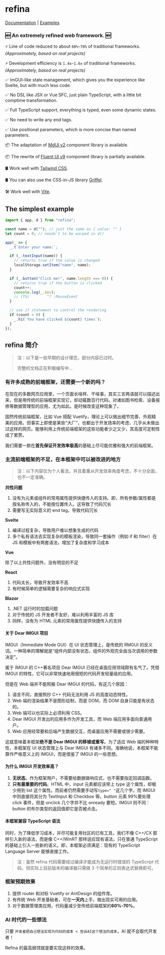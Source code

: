# refina

[Documentation](https://refina.vercel.app/) | [Examples](https://gallery.refina.vercel.app/)

### 🆕 An extremely **refined** web framework. 🆕

⚡ Line of code reduced to about `60%~70%` of traditional frameworks. _(Approximately, based on real projects)_

⚡ Development efficiency is `1.4x~1.6x` of traditional frameworks. _(Approximately, based on real projects)_

✅ ImGUI-like state management, which gives you the experience like Svelte, but with much less code.

✅ No DSL like JSX or Vue SFC, just plain TypeScript, with a little bit comptime transformation.

✅ Full TypeScript support, everything is typed, even some dynamic states.

✅ No need to write any end tags.

✅ Use positional parameters, which is more concise than named parameters.

📦 The adaptation of [MdUI v2](https://github.com/zdhxiong/mdui) component library is available.

📦 The rewrite of [Fluent UI v9](https://react.fluentui.dev/) component library is partially available.

🛢️ Work well with [Tailwind CSS](https://tailwindcss.com/).

🛢️ You can also use the CSS-in-JS library [Griffel](https://griffel.js.org/).

🛠️ Work well with [Vite](https://vitejs.dev/).

## The simplest example

```typescript
import { app, d } from "refina";

const name = d(""); // just the same as { value: "" }
let count = 0; // needn't to be warped in d()

app(_ => {
  _.t`Enter your name:`;

  if (_.textInput(name)) {
    // returns true if the value is changed
    localStorage.setItem("name", name);
  }

  if (_.button("Click me!", name.length === 0)) {
    // returns true if the button is clicked
    count++;
    console.log(_.$ev);
    // (TS)        ^? :MouseEvent
  }

  // use if statement to control the rendering
  if (count > 0) {
    _.h1(`You have clicked ${count} times`);
  }
});
```

## refina 简介

> 注：以下是一些早期的设计理念，部分内容已过时。
>
> 完整的文档正在积极编写中...

### 有许多成熟的前端框架，还需要一个新的吗？

在现在的多数网页应用里，一个页面长啥样、干啥事，其实三言两语就可以描述出来，但是用传统的前端框架实现它，却动辄数百行代码。对诸如图书检索、设备报修等数据管理型的应用，尤为如此。是时候改变这种现象了。

固然传统前端框架，比如 Vue 搭配 Vuetify，理论上可以做出细节完善、外观精美的应用。但事实上即使是某些“大厂”，也都出于开发效率的考虑，几乎从未做出过这样的网页。能够利用上传统前端框架的这些功能者少之又少，其高度可定制性成了累赘。

我们需要一款在**首先保证开发效率极高**的基础上尽可能优雅和强大的前端框架。

### 主流前端框架的不足，在本框架中可以被改进的地方

> 注：以下内容仅为个人看法，并且着重从开发效率角度考虑，不十分全面，也不一定准确。

**共性问题**

1. 没有为元素或组件的常用属性提供快捷传入的支持。即，所有参数/属性都是按名称传入的，不能按位置传入。这导致了代码冗长
2. 需要写无实际意义的 end tag，导致代码冗长

**Svelte**

1. 编译过程复杂，导致用户难以想象生成的代码
2. 多个私有语法去实现复杂的模板渲染，导致同一套操作（例如 if 和 filter）在 JS 和模板中有两套语法，增加了复杂度和学习成本

**Vue**

除了以上共性问题外，没有明显的不足

**React**

1. 代码太长，导致开发效率不高
2. 有时候简单的逻辑需要复杂的响应式实现

**Blazor**

1. .NET 运行时的加载问题
2. 对于传统的 JS 开发者不友好，难以利用丰富的 JS 库
3. 同样，没有为 HTML 元素的常用属性提供快捷传入的支持

#### 关于 Dear IMGUI 项目

IMGUI（Immediate Mode GUI）在 UI 状态管理上，是传统的 RMGUI 的反义词。一种简单的理解就是“组件内部没有状态，组件的外观完全由当次调用的参数决定”。

属于 IMGUI 的 C++著名项目 Dear IMGUI 已经在桌面应用领域颇有名气了。凭借 IMGUI 的特性，它可以非常快速地用很短的代码开发轻量级的应用。

但是在 Web 端并不能照搬 Dear IMGUI 的代码，有这几个原因：

1. 语言不同，直接照抄 C++ 代码无法利用 JS 的高度动态特性。
2. Web 端的渲染结果不是图形绘制，而是 DOM，而 DOM 自身只能是有状态的。
3. Web 端可以也实际上必须利用 CSS。
4. Dear IMGUI 开发出的应用多作为开发工具，而 Web 端应用多面向普通用户。
5. Web 应用经常要和后端产生数据交互，而桌面应用不需要或很少需要。

这就意味着本框架**绝不是 Dear IMGUI 的移植或重写**。为了适应 Web 端的种种特性，本框架在 UI 状态管理上与 Dear IMGUI 有诸多不同。准确地说，本框架不能算作严格意义上的 IMGUI，而是借鉴了 IMGUI 的一些思想。

#### 为什么 IMGUI 开发效率高？

1. **无状态**。作为框架用户，不需要给数据做响应式，也不需要指定回调函数。
2. **只有最重要的代码**。HTML 中，input 元素都应该带上 type 这个属性，却极少用到 list 这个属性。而前者仍然需要手动写`type=" "`这几个字。而 IMGUI 中则直接将其分为 TextInput 和 Checkbox 等。button 元素 99%要处理 click 事件，但是 onclick 几个字并不比 onready 要短。IMGUI 则不同：button 的布尔类型的返回值即它是否被点击。

#### 本框架兼容 TypeScript 语法

同时，为了降低学习成本，并尽可能复用社区的已有工具，我们不像 C++/CX 那样引入新的语法，而是像 C++/WinRT 那样适应现有语法，只在普通 TypeScript 的基础上引入一些新的语义。即，本框架必须满足：现有的 TypeScript Language Server 能够直接工作。

> 注：虽然 refina 代码需要经过编译才能成为无运行时错误的 TypeScript 代码，但实际上目前版本的编译器只需做 3 个简单的正则表达式替换即可。

### 框架预期效果

1. 提供 router 和对标 Vuetify or AntDesign 的组件库。
2. 有传统 Web 开发基础者，可在**一天内**上手，做出现实可用的应用。
3. 对于数据管理类应用，代码量减少至传统前端框架的**60%-70%**。

### AI 时代的一些想法

只要 `开发者把自己想法实现为代码的成本 < 告诉AI这个想法的成本`，AI 就不会取代开发者！

Refina 的最高纲领就是要实现这样的效果。
